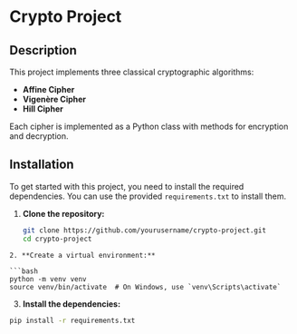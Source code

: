 # Crypto Project

## Description

This project implements three classical cryptographic algorithms:
- **Affine Cipher**
- **Vigenère Cipher**
- **Hill Cipher**

Each cipher is implemented as a Python class with methods for encryption and decryption.

## Installation

To get started with this project, you need to install the required dependencies. You can use the provided `requirements.txt` to install them.

1. **Clone the repository:**

   ```bash
   git clone https://github.com/yourusername/crypto-project.git
   cd crypto-project
  ```
2. **Create a virtual environment:**

  ```bash
  python -m venv venv
  source venv/bin/activate  # On Windows, use `venv\Scripts\activate`
  ```
3. **Install the dependencies:**

  ```bash
  pip install -r requirements.txt
  ```

